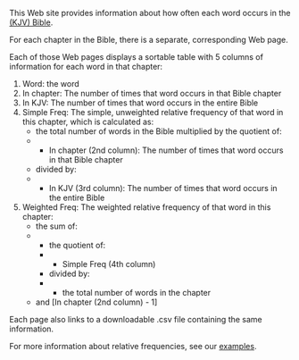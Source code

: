 <p>
	This Web site provides information about how often each word occurs in the <a href="https://ebible.org/Scriptures/eng-kjv_readaloud.zip">(KJV) Bible<a>.
</p>
<p>
	For each chapter in the Bible, there is a separate, corresponding Web page.
</p>
<p>
	Each of those Web pages displays a sortable table with 5 columns of information for each word in that chapter:
	<ol>
		<li>Word: the word</li>
		<li>In chapter: The number of times that word occurs in that Bible chapter</li>
		<li>In KJV: The number of times that word occurs in the entire Bible</li>
		<li>Simple Freq: The simple, unweighted relative frequency of that word in this chapter, which is calculated as:<br>
			<ul>
				<li>the total number of words in the Bible multiplied by the quotient of:</li>
				<li><ul>
					<li>In chapter (2nd column): The number of times that word occurs in that Bible chapter</li>
				</ul></li>
				<li>divided by:</li>
				<li><ul>
					<li>In KJV (3rd column): The number of times that word occurs in the entire Bible</li>
				</ul></li>
			</ul>
		</li>
		<li>Weighted Freq: The weighted relative frequency of that word in this chapter:<br>
			<ul>
				<li>the sum of:</li>
				<li><ul>
					<li>the quotient of:</li>
					<li><ul><li>Simple Freq (4th column)</li></ul></li>
					<li>divided by:</li>
					<li><ul><li>the total number of words in the chapter</li></ul></li>
				</ul></li>
				<li>and [In chapter (2nd column) - 1]
			</ul>
		</li>
	</ol>
</p>
<p>
	Each page also links to a downloadable .csv file containing the same information.
</p>

For more information about relative frequencies, see our [examples](examples.md). 

